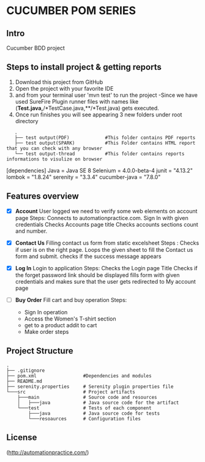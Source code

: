 # CUCUMBER POM SERIES

## Intro
Cucumber BDD project


## Steps to install project & getting reports
1. Download this project from GitHub
2. Open the project with your favorite IDE
3. and from your terminal user 'mvn test' to run the project
        -Since we have used SureFire Plugin runner files with names like (**Test.java,**/*TestCase.java,**/*Test.java) gets executed.
4. Once run finishes you will see appearing 3 new folders under root directory

```
   .
   ├── test output(PDF)             #This folder contains PDF reports
   ├── test output(SPARK)           #This Folder contains HTML report that you can check with any browser
   └── test output-thread           #This folder contains reports informations to visulize on browser
```

[dependencies]
Java = Java SE 8
Selenium = 4.0.0-beta-4
junit = "4.13.2"
lombok = "1.8.24"
serenity = "3.3.4"
cucumber-java = "7.8.0"

## Features overview
*   [x] **Account** User logged we need to verify some web elements on account page
    Steps: Connects to automationpractice.com.
    Sign In with given credentials
    Checks Accounts page title
    Checks accounts sections count and number.

*   [x] **Contact Us** Filling contact us form from static excelsheet
    Steps : Checks if user is on the right page.
    Loops the given sheet to fill the Contact us form and submit.
    checks if the success message appears

*   [x] **Log In** Login to application
    Steps: Checks the Login page Title
    Checks if the forget password link should be displayed
    fills form with given credentials and makes sure that the user gets redirected to My account page

*   [ ] **Buy Order** Fill cart and buy operation
    Steps: 
    - Sign In operation
    - Access the Women's T-shirt section
    - get to a product addit to cart
    - Make order steps


## Project Structure
```
.
├── .gitignore
├── pom.xml                 #Dependencies and modules
├── README.md
├── serenity.properties     # Serenity plugin properties file
└───src                     # Project artifacts
    ├───main                # Source code and resources
    │   ├───java            # Java source code for the artifact
    └───test                # Tests of each component
        ├───java            # Java source code for tests
        └───resoaurces      # Configuration files
```




## License
(http://automationpractice.com/)

 

